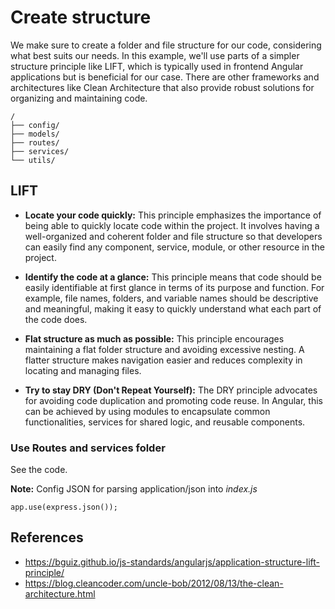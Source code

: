 # Create structure 

We make sure to create a folder and file structure for our code, considering what best suits our needs. In this example, we'll use parts of a simpler structure principle like LIFT, which is typically used in frontend Angular applications but is beneficial for our case. There are other frameworks and architectures like Clean Architecture that also provide robust solutions for organizing and maintaining code.

    /
    ├── config/
    ├── models/
    ├── routes/
    ├── services/
    └── utils/


## LIFT

- **Locate your code quickly:** This principle emphasizes the importance of being able to quickly locate code within the project. It involves having a well-organized and coherent folder and file structure so that developers can easily find any component, service, module, or other resource in the project.

- **Identify the code at a glance:** This principle means that code should be easily identifiable at first glance in terms of its purpose and function. For example, file names, folders, and variable names should be descriptive and meaningful, making it easy to quickly understand what each part of the code does.

- **Flat structure as much as possible:** This principle encourages maintaining a flat folder structure and avoiding excessive nesting. A flatter structure makes navigation easier and reduces complexity in locating and managing files.

- **Try to stay DRY (Don't Repeat Yourself):** The DRY principle advocates for avoiding code duplication and promoting code reuse. In Angular, this can be achieved by using modules to encapsulate common functionalities, services for shared logic, and reusable components.

### Use Routes and services folder

See the code.

**Note:** Config JSON for parsing application/json into _index.js_

```
app.use(express.json()); 
```


## References

- https://bguiz.github.io/js-standards/angularjs/application-structure-lift-principle/
- https://blog.cleancoder.com/uncle-bob/2012/08/13/the-clean-architecture.html

